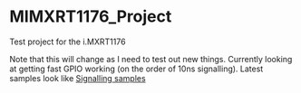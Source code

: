 # MIMXRT1176_Project
Test project for the i.MXRT1176

Note that this will change as I need to test out new things. Currently looking at getting fast GPIO working (on the order of 10ns signalling). Latest samples look like
[Signalling samples](docs/samples.png)